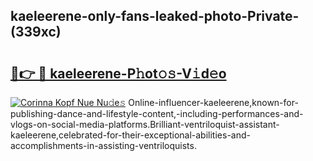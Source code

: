 ## kaeleerene-only-fans​-leaked-photo​-Private-(339xc)


# <h2><a href="https://mediaupload.pro?title=kaeleerene&ref=git">🔗👉 🔴 kaeleerene-P𝚑ot𝚘𝚜-V𝚒d𝚎o</a></h2>

[![Corinna Kopf Nue Nu𝚍e𝚜](https://i.imgur.com/0qMVB7G.gif)](https://mediaupload.pro?title=kaeleerene&ref=git)
Online-influencer-kaeleerene,known-for-publishing-dance-and-lifestyle-content,-including-performances-and-vlogs-on-social-media-platforms.Brilliant-ventriloquist-assistant-kaeleerene,celebrated-for-their-exceptional-abilities-and-accomplishments-in-assisting-ventriloquists.  